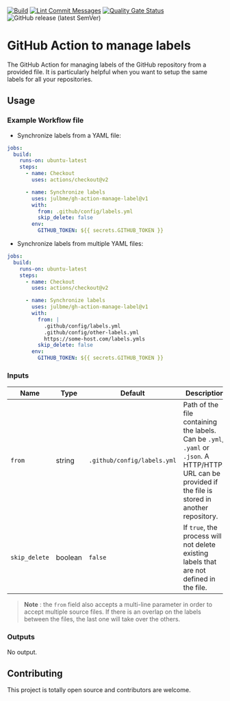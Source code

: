 [![Build](https://github.com/julbme/gh-action-manage-label/actions/workflows/maven-build.yml/badge.svg)](https://github.com/julbme/gh-action-manage-label/actions/workflows/maven-build.yml)
[![Lint Commit Messages](https://github.com/julbme/gh-action-manage-label/actions/workflows/commitlint.yml/badge.svg)](https://github.com/julbme/gh-action-manage-label/actions/workflows/commitlint.yml)
[![Quality Gate Status](https://sonarcloud.io/api/project_badges/measure?project=julbme_gh-action-manage-label&metric=alert_status)](https://sonarcloud.io/summary/new_code?id=julbme_gh-action-manage-label)
![GitHub release (latest SemVer)](https://img.shields.io/github/v/release/julbme/gh-action-manage-label)

# GitHub Action to manage labels

The GitHub Action for managing labels of the GitHub repository from a provided file.
It is particularly helpful when you want to setup the same labels for all your repositories.

## Usage

### Example Workflow file

- Synchronize labels from a YAML file:

```yaml
jobs:
  build:
    runs-on: ubuntu-latest
    steps:
      - name: Checkout
        uses: actions/checkout@v2

      - name: Synchronize labels
        uses: julbme/gh-action-manage-label@v1
        with:
          from: .github/config/labels.yml
          skip_delete: false
        env:
          GITHUB_TOKEN: ${{ secrets.GITHUB_TOKEN }}
```

- Synchronize labels from multiple YAML files:

```yaml
jobs:
  build:
    runs-on: ubuntu-latest
    steps:
      - name: Checkout
        uses: actions/checkout@v2

      - name: Synchronize labels
        uses: julbme/gh-action-manage-label@v1
        with:
          from: |
            .github/config/labels.yml
            .github/config/other-labels.yml
            https://some-host.com/labels.ymls
          skip_delete: false
        env:
          GITHUB_TOKEN: ${{ secrets.GITHUB_TOKEN }}
```

### Inputs

| Name          | Type    | Default                     | Description                                                                                                                                              |
| ------------- | ------- | --------------------------- | -------------------------------------------------------------------------------------------------------------------------------------------------------- |
| `from`        | string  | `.github/config/labels.yml` | Path of the file containing the labels. Can be `.yml`, `.yaml` or `.json`. A HTTP/HTTPS URL can be provided if the file is stored in another repository. |
| `skip_delete` | boolean | `false`                     | If `true`, the process will not delete existing labels that are not defined in the file.                                                                 |

> **Note** : the `from` field also accepts a multi-line parameter in order to accept multiple source files. If there is an overlap on the labels between the files, the last one will take over the others.

### Outputs

No output.

## Contributing

This project is totally open source and contributors are welcome.